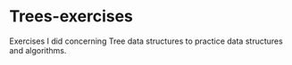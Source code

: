 # Trees-exercises
Exercises I did concerning Tree data structures to practice data structures and algorithms.
